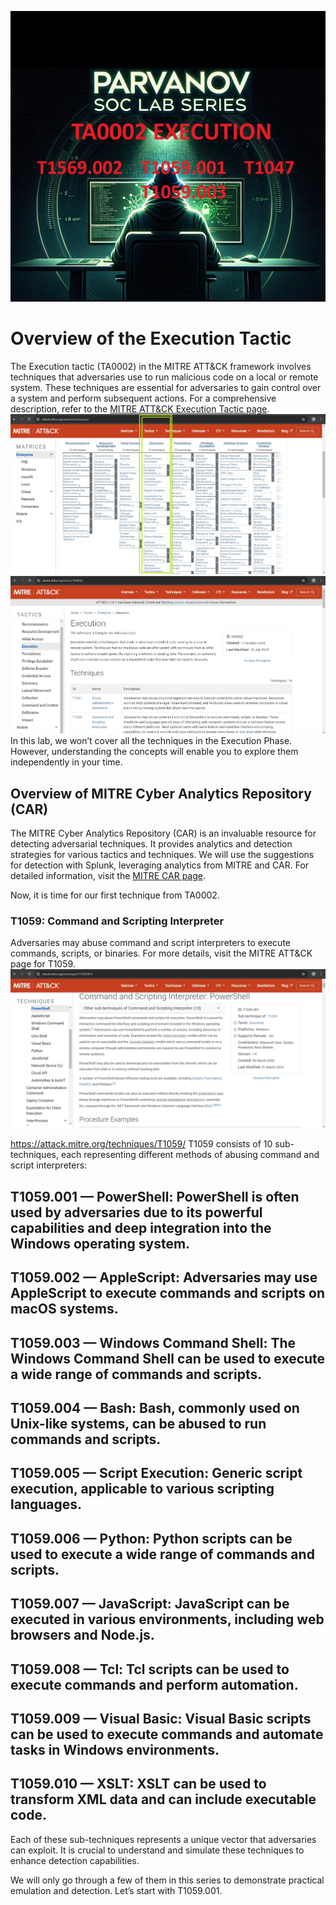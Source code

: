
![Poster](./misc/img-1.jpg)
# Overview of the Execution Tactic

The Execution tactic (TA0002) in the MITRE ATT&CK framework involves techniques that adversaries use to run malicious code on a local or remote system. These techniques are essential for adversaries to gain control over a system and perform subsequent actions. For a comprehensive description, refer to the [MITRE ATT&CK Execution Tactic page](https://attack.mitre.org/tactics/TA0002/).
![Poster](./misc/matrixEXE.jpg)
![Poster](./misc/TA0002.jpg)
In this lab, we won’t cover all the techniques in the Execution Phase. However, understanding the concepts will enable you to explore them independently in your time.

## Overview of MITRE Cyber Analytics Repository (CAR)

The MITRE Cyber Analytics Repository (CAR) is an invaluable resource for detecting adversarial techniques. It provides analytics and detection strategies for various tactics and techniques. We will use the suggestions for detection with Splunk, leveraging analytics from MITRE and CAR. For detailed information, visit the [MITRE CAR page](https://car.mitre.org/).

Now, it is time for our first technique from TA0002.
### T1059: Command and Scripting Interpreter
Adversaries may abuse command and script interpreters to execute commands, scripts, or binaries. For more details, visit the MITRE ATT&CK page for T1059.
![Poster](./misc/T1059.001DESCRIPTION.jpg)

https://attack.mitre.org/techniques/T1059/
T1059 consists of 10 sub-techniques, each representing different methods of abusing command and script interpreters:

## T1059.001 — PowerShell: PowerShell is often used by adversaries due to its powerful capabilities and deep integration into the Windows operating system.
## T1059.002 — AppleScript: Adversaries may use AppleScript to execute commands and scripts on macOS systems.
## T1059.003 — Windows Command Shell: The Windows Command Shell can be used to execute a wide range of commands and scripts.
## T1059.004 — Bash: Bash, commonly used on Unix-like systems, can be abused to run commands and scripts.
## T1059.005 — Script Execution: Generic script execution, applicable to various scripting languages.
## T1059.006 — Python: Python scripts can be used to execute a wide range of commands and scripts.
## T1059.007 — JavaScript: JavaScript can be executed in various environments, including web browsers and Node.js.
## T1059.008 — Tcl: Tcl scripts can be used to execute commands and perform automation.
## T1059.009 — Visual Basic: Visual Basic scripts can be used to execute commands and automate tasks in Windows environments.
## T1059.010 — XSLT: XSLT can be used to transform XML data and can include executable code.
Each of these sub-techniques represents a unique vector that adversaries can exploit. It is crucial to understand and simulate these techniques to enhance detection capabilities.


We will only go through a few of them in this series to demonstrate practical emulation and detection. Let’s start with T1059.001.
